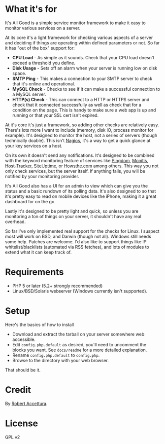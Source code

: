 # What it's for #

It's All Good is a simple service monitor framework to make it easy to monitor various services on a server.

At its core it's a light framework for checking various aspects of a server and deciding if things are operating within defined parameters or not.  So far it has "out of the box" support for:
  * **CPU Load** - As simple as it sounds.  Check that your CPU load doesn't exceed a threshold you define.
  * **Disk Usage** - Sets off an alarm when your server is running low on disk space.
  * **SMTP Ping** - This makes a connection to your SMTP server to check that it's online and operational.
  * **MySQL Check** - Checks to see if it can make a successful connection to a MySQL server.
  * **HTTP(s) Check** - This can connect to a HTTP or HTTPS server and check that it connected successfully as well as check that for a condition on the page.  This is handy to make sure a web app is up and running or that your SSL cert isn't expired.


At it's core it's just a framework, so adding other checks are relatively easy.  There's lots more I want to include (memory, disk IO, process monitor for example).  It's designed to monitor the host, not a series of servers (though technically doable).  This isn't <a href='http://www.nagios.org'>Nagios</a>, it's a way to get a quick glance at your key services on a host.

On its own it doesn't send any notifications.  It's designed to be combined with the keyword monitoring feature of services like [Pingdom](http://www.pingdom.com/), [Monitis](http://portal.monitis.com/), [Host-Tracker](http://host-tracker.com/), [SiteUptime](http://www.siteuptime.com/), or [Howsthe.com](http://www.howsthe.com/) among others.  This way you not only check services, but the server itself.  If anything fails, you will be notified by your monitoring provider.

It's All Good also has a UI for an admin to view which can give you the status and a basic rundown of its polling data.  It's also designed to so that it's pretty easy to read on mobile devices like the iPhone, making it a great dashboard for on the go.

Lastly it's designed to be pretty light and quick, so unless you are monitoring a ton of things on your server, it shouldn't have any real overhead.

So far I've only implemented real support for the checks for Linux.  I suspect most will work on BSD, and Darwin (though not all).  Windows still needs some help.  Patches are welcome.  I'd also like to support things like IP whitelist/blacklists (automated via RSS fetches), and lots of modules to extend what it can keep track of.

# Requirements #
  * PHP 5 or later (5.2+ strongly recommended)
  * Linux/BSD/Solaris webserver (Windows currently isn't supported).

# Setup #

Here's the basics of how to install
  * Download and extract the tarball on your server somewhere web accessible.
  * Edit `config.php.default` as desired, you'll need to uncomment the blocks you want.  See `docs/readme` for a more detailed explanation.
  * Rename `config.php.default` to `config.php`.
  * Browse to the directory with your web browser.

That should be it.

# Credit #

By [Robert Accettura](http://robert.accettura.com).

# License #
GPL v2